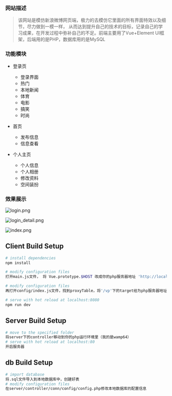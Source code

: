 ### 网站描述

> 该网站是模仿新浪微博网页端，极力的去模仿它里面的所有界面特效以及细节，尽力做到一模一样， 从而达到提升自己的技术的目标，记录自己的学习成果，在开发过程中弥补自己的不足。前端主要用了Vue+Element UI框架，后端用的是PHP，数据库用的是MySQL

### 功能模块
+ 登录页
	+ 登录界面
	+ 热门
    + 本地新闻
    + 体育
    + 电影
	+ 搞笑
	+ 时尚

+ 首页
	+ 发布信息
	+ 信息查看
+ 个人主页
	+ 个人信息
	+ 个人相册
	+ 修改资料
	+ 空间装扮

### 效果展示
![login.png](https://upload-images.jianshu.io/upload_images/9711746-9ce6dd4854e82dab.png?imageMogr2/auto-orient/strip%7CimageView2/2/w/440)

![login_detail.png](https://upload-images.jianshu.io/upload_images/9711746-2e112ab4e75505b6.png?imageMogr2/auto-orient/strip%7CimageView2/2/w/440)

![index.png](https://upload-images.jianshu.io/upload_images/9711746-781da470a1feeaef.png?imageMogr2/auto-orient/strip%7CimageView2/2/w/440)



## Client Build Setup

``` bash
# install dependencies
npm install

# modify configuration files
打开main.js文件， 将 Vue.prototype.$HOST 改成你的php服务器地址 'http://localhost/controller/'(看个人情况而定)

# modify configuration files
再打开config/index.js文件，找到proxyTable，将'/vp'下的target给为php服务器地址（http://localhost:80）

# serve with hot reload at localhost:8080
npm run dev

```

## Server Build Setup

``` bash
# move to the specified folder
将server下的controller移动到你的php运行环境里（我的是wamp64）
# serve with hot reload at localhost:80
开启服务器
```

## db Build Setup
``` bash
# import database
将.sql文件导入到本地数据库中，创建好表
# modify configuration files
在server/controller/conn/config/config.php修改本地数据库的配置信息
```

